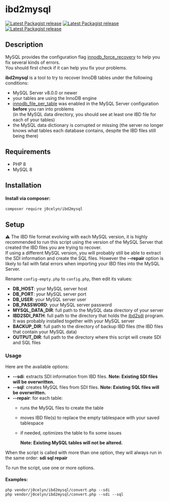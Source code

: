 # ibd2mysql

[![Latest Packagist release](https://img.shields.io/packagist/v/j0celyn/ibd2mysql.svg)](https://packagist.org/packages/j0celyn/ibd2mysql)
[![Latest Packagist release](https://img.shields.io/packagist/dependency-v/j0celyn/ibd2mysql/php)](https://packagist.org/packages/j0celyn/ibd2mysql)
[![Latest Packagist release](https://img.shields.io/github/license/j0celyn/ibd2mysql)](https://packagist.org/packages/j0celyn/ibd2mysql)

## Description

MySQL provides the configuration flag [innodb_force_recovery](https://dev.mysql.com/doc/refman/8.0/en/forcing-innodb-recovery.html) to help you fix several kinds of errors.  
You should first check if it can help you fix your problems.

**ibd2mysql** is a tool to try to recover InnoDB tables under the following conditions:
- MySQL Server v8.0.0 or newer
- your tables are using the InnoDB engine
- [innodb_file_per_table](https://dev.mysql.com/doc/refman/8.0/en/innodb-parameters.html#sysvar_innodb_file_per_table) was enabled in the MySQL Server configuration **before** you ran into problems  
  (in the MySQL data directory, you should see at least one IBD file for each of your tables)
- the MySQL data dictionary is corrupted or missing (the server no longer knows what tables each database contains, despite the IBD files still being there)


## Requirements

- PHP 8
- MySQL 8

## Installation

#### Install via composer:
    composer require j0celyn/ibd2mysql

## Setup

⚠️ The IBD file format evolving with each MySQL version, it is highly recommended to run this script using the version of the MySQL Server that created the IBD files you are trying to recover.  
If using a different MySQL version, you will probably still be able to extract the SDI information and create the SQL files. However the **--repair** option is likely to fail with fatal errors when importing your IBD files into the MySQL Server.

Rename `config-empty.php` to `config.php`, then edit its values:
- **DB_HOST**: your MySQL server host
- **DB_PORT**: your MySQL server port
- **DB_USER**: your MySQL server user
- **DB_PASSWORD**: your MySQL server password
- **MYSQL_DATA_DIR**: full path to the MySQL data directory of your server
- **IBD2SDI_PATH**: full path to the directory that holds the [ibd2sdi](https://dev.mysql.com/doc/refman/8.0/en/ibd2sdi.html) program. It was probably installed together with your MySQL server
- **BACKUP_DIR**: full path to the directory of backup IBD files (the IBD files that contain your MySQL data)
- **OUTPUT_DIR**: full path to the directory where this script will create SDI and SQL files

### Usage
Here are the available options:
- **--sdi**: extracts SDI information from IBD files. **Note: Existing SDI files will be overwritten.**
- **--sql**: creates MySQL files from SDI files. **Note: Existing SQL files will be overwritten.**
- **--repair**: for each table:
    - runs the MySQL files to create the table
    - moves IBD file(s) to replace the empty tablespace with your saved tablespace
    - if needed, optimizes the table to fix some issues
 
      **Note: Existing MySQL tables will not be altered.**

When the script is called with more than one option, they will always run in the same order: **sdi sql repair**

To run the script, use one or more options.

#### Examples:

    php vendor/j0celyn/ibd2mysql/convert.php --sdi
    php vendor/j0celyn/ibd2mysql/convert.php --sdi --sql